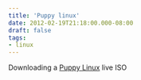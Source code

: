 ```yaml
---
title: 'Puppy linux'
date: 2012-02-19T21:18:00.000-08:00
draft: false
tags: 
- linux
---
```


Downloading a [Puppy Linux](ftp://distro.ibiblio.org/puppylinux/puppy-5.3.1/) live ISO